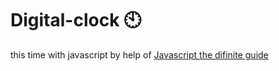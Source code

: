# Digital-clock 🕙                                                                                                                                                                                                                                                         
this time with javascript by help of <a href="https://www.oreilly.com/library/view/javascript-the-definitive/0596101996/">Javascript the difinite guide</a>  
 
   
